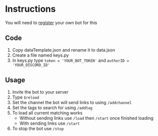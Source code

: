 # Instructions
You will need to [register](https://discord.com/developers/applications) your own bot for this
## Code
1. Copy dataTemplate.json and rename it to data.json
2. Create a file named keys.py
3. In keys.py type `token = 'YOUR_BOT_TOKEN'` and `authorID = 'YOUR_DISCORD_ID'`
## Usage
1. Invite the bot to your server
2. Type `$reload`
3. Set the channel the bot will send links to using `/addchannel`
4. Set the tags to search for using `/addtag`
5. To load all current matching works
    * Without sending links use `/load` then `/start` once finished loading
    * With sending links use `/start`
6. To stop the bot use `/stop`
